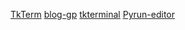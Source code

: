 [TkTerm](https://github.com/dhanoosu/TkTerm)
[blog-gp](https://github.com/natamacm/blog-gp/blob/d9860a285f7cf679a59642ec05e17db409fb151b/md/tkinter-example-tkinter-read-async-subprocess-output.md)
[tkterminal](https://github.com/Saadmairaj/tkterminal)
[Pyrun-editor](https://github.com/boomerspine/Pyrun-editor)